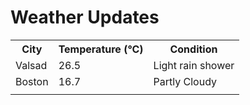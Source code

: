 # Weather Updates

<!-- WEATHER-UPDATE-START -->
<table><tr><th>City</th><th>Temperature (°C)</th><th>Condition</th></tr><tr><td>Valsad</td><td>26.5</td><td>Light rain shower</td></tr><tr><td>Boston</td><td>16.7</td><td>Partly Cloudy</td></tr><tr><td></td><td></td><td></td></tr></table>
<!-- WEATHER-UPDATE-END -->
